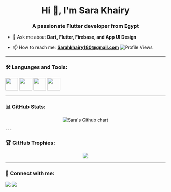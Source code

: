 <h1 align="center">Hi 👋, I'm Sara Khairy</h1>
<h3 align="center">A passionate Flutter developer from Egypt</h3>

- 💬 Ask me about **Dart, Flutter, Firebase, and App UI Design**

- 📫 How to reach me: **Sarahkhairy180@gmail.com** </hr>
![Profile Views](https://komarev.com/ghpvc/?username=SaraKhairy&label=Profile%20views&color=0e75b6&style=flat)

---
### 🛠️ Languages and Tools:
<p align="left">
  <img src="https://cdn.jsdelivr.net/gh/devicons/devicon/icons/flutter/flutter-original.svg" width="40" height="40"/>
  <img src="https://cdn.jsdelivr.net/gh/devicons/devicon/icons/dart/dart-original.svg" width="40" height="40"/>
  <img src="https://cdn.jsdelivr.net/gh/devicons/devicon/icons/firebase/firebase-plain.svg" width="40" height="40"/>
  <img src="https://cdn.jsdelivr.net/gh/devicons/devicon/icons/github/github-original.svg" width="40" height="40"/>
</p>

---

### 📊 GitHub Stats:
<p align="center">
  <img src="https://ghchart.rshah.org/SaraKhairy" alt="Sara's Github chart" />
</p>
---

### 🏆 GitHub Trophies:
<p align="center">
  <img src="https://github-profile-trophy.vercel.app/?username=SaraKhairy&theme=onedark" />
</p>

---

### 🔗 Connect with me:
<p>
  <a href="https://www.linkedin.com/in/sarah-khairy-selim" target="_blank"><img src="https://img.shields.io/badge/-LinkedIn-%230077B5?style=for-the-badge&logo=linkedin&logoColor=white"/></a>
  <a href="mailto:Sarahkhairy180@gmail.com"><img src="https://img.shields.io/badge/-Email-%23D14836?style=for-the-badge&logo=gmail&logoColor=white"/></a>
</p>